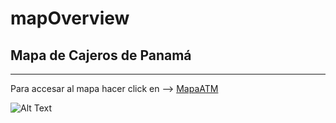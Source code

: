 # mapOverview

## **Mapa de Cajeros de Panamá**
<hr>

Para accesar al mapa hacer click en --> [MapaATM](https://jmbarrios27.github.io/mapOverview/)


![Alt Text](https://media.giphy.com/media/3oEjHDlJDoLYS5Nt04/giphy.gif)
